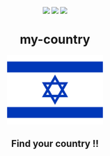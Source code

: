 <div align="center">

<img src="https://img.shields.io/badge/project is finished-white">  <img src="https://img.shields.io/badge/project%20name-my--country-blue"> <img src="https://img.shields.io/badge/available to use-white">

my-country
=======

<img src="public/images/my-country-flag.svg" width="220px" alt="&#x1F1EE;&#x1F1F1;">

<h2>Find your country !!</h2>

</div>

